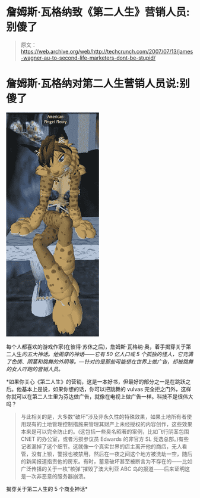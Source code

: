# 詹姆斯·瓦格纳致《第二人生》营销人员:别傻了

> 原文：<https://web.archive.org/web/http://techcrunch.com/2007/07/13/james-wagner-au-to-second-life-marketers-dont-be-stupid/>

# 詹姆斯·瓦格纳对第二人生营销人员说:别傻了

![lynx_pinget_10.jpg](img/ddaba7cd53e453f6ae8ac9f7d6a338f0.png)

每个人都喜欢的游戏作家(在彼得·苏休之后)，詹姆斯·瓦格纳·奥，着手揭穿关于第二人生*的五大神话。他揭穿的神话——它有 50 亿人口或 5 个孤独的怪人，它充满了色情、阴茎和跳舞的外阴等。—针对的是那些可能想在世界上做广告，却被跳舞的女人吓跑的营销人员。*

 *如果你关心《第二人生》的营销，这是一本好书，但最好的部分之一是在跳跃之后。他基本上是说，如果你想的话，你可以把跳舞的 vulvas 完全拒之门外，这样你就可以在第二人生里为芬达做广告，就像在电视上做广告一样。科技不是很伟大吗？

> 与此相关的是，大多数“破坏”涉及非永久性的特殊效果，如果土地所有者使用现有的土地管理控制措施来管理其财产上未经授权的内容创作，这些效果本来是可以完全防止的。(这包括一些臭名昭著的案例，比如飞行阴茎包围 CNET 的办公室，或者污损参议员 Edwards 的非官方 SL 竞选总部。)有些记者漏掉了这个细节。这就像一个真实世界的店主离开他的商店，无人看管，没有上锁，警报也被禁用，然后在一夜之间这个地方被洗劫一空，随后的新闻报道指责他的房东。有时，蓄意破坏甚至被断言为不存在的——比如广泛传播的关于一枚“核弹”摧毁了澳大利亚 ABC 岛的报道——后来证明这是一次非恶意的服务器崩溃。

揭穿关于第二人生的 5 个商业神话*